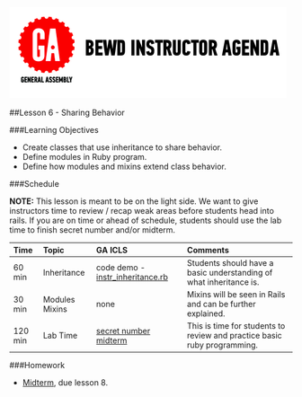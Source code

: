 
![GeneralAssemb.ly](../assets/ICL_icons/instr_agenda.png)


##Lesson 6 - Sharing Behavior


###Learning Objectives


*	Create classes that use inheritance to share behavior.
*	Define modules in Ruby program.
*	Define how modules and mixins extend class behavior.




###Schedule

__NOTE:__ This lesson is meant to be on the light side. We want to give instructors time to review / recap weak areas before students head into rails. If you are on time or ahead of schedule, students should use the lab time to finish secret number and/or midterm.


| Time        | Topic| GA ICLS| Comments |
|:-------------|:---------|:----------|:-------------------|
| 60 min | Inheritance | code demo - [instr_inheritance.rb](instr_code_demo_notes.rb) | Students should have a basic understanding of what inheritance is. |
| 30 min | Modules Mixins | none | Mixins will be seen in Rails and can be further explained.|
| 120 min | Lab Time | [secret number](Homework/Ruby/Secret_Number/secret_number.rb) <br> [midterm](Homework/Ruby/midterm.md)  | This is time for students to review and practice basic ruby programming.|



###Homework

- [Midterm](../Homework/Ruby/Ruby_Midterm/midterm.md), due lesson 8.




